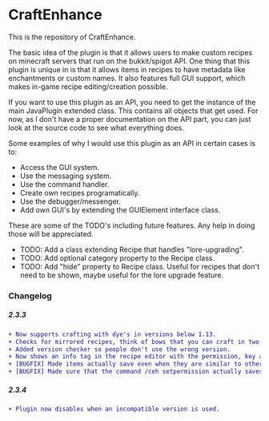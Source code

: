 # CraftEnhance

This is the repository of CraftEnhance. 

The basic idea of the plugin is that it allows users to make custom recipes on minecraft servers that run on the bukkit/spigot API. One thing that this plugin is unique in is that it allows items in recipes to have metadata like enchantments or custom names. It also features full GUI support, which makes in-game recipe editing/creation possible.

If you want to use this plugin as an API, you need to get the instance of the main JavaPlugin extended class. This contains all objects that get used. For now, as I don't have a proper documentation on the API part, you can just look at the source code to see what everything does.

Some examples of why I would use this plugin as an API in certain cases is to:
 - Access the GUI system.
 - Use the messaging system.
 - Use the command handler.
 - Create own recipes programatically.
 - Use the debugger/messenger.
 - Add own GUI's by extending the GUIElement interface class.
 
These are some of the TODO's including future features. Any help in doing those will be appreciated.
 - TODO: Add a class extending Recipe that handles "lore-upgrading".
 - TODO: Add optional category property to the Recipe class.
 - TODO: Add "hide" property to Recipe class. Useful for recipes that don't need to be shown, maybe useful for the lore upgrade feature. 


### Changelog

##### 2.3.3
```diff
+ Now supports crafting with dye's in versions below 1.13.
+ Checks for mirrored recipes, think of bows that you can craft in two ways.
+ Added version checker so people don't use the wrong version.
+ Now shows an info tag in the recipe editor with the permission, key and default result.
+ [BUGFIX] Made items actually save even when they are similar to other items.
+ [BUGFIX] Made sure that the command /ceh setpermission actually saves the permission.
```
##### 2.3.4
```diff
+ Plugin now disables when an incompatible version is used.
```

